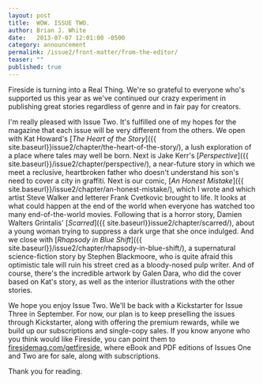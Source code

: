 ```yaml
---
layout: post
title:  WOW. ISSUE TWO.
author: Brian J. White
date:   2013-07-07 12:01:00 -0500
category: announcement
permalink: /issue2/front-matter/from-the-editor/
teaser: ""
published: true
---
```


Fireside is turning into a Real Thing. We're so grateful to everyone who's supported us this year as we've continued our crazy experiment in publishing great stories regardless of genre and in fair pay for creators.

I'm really pleased with Issue Two. It's fulfilled one of my hopes for the magazine that each issue will be very different from the others. We open with Kat Howard's [_The Heart of the Story_]({{ site.baseurl}}issue2/chapter/the-heart-of-the-story/), a lush exploration of a place where tales may well be born. Next is Jake Kerr's [_Perspective_]({{ site.baseurl}}/issue2/chapter/perspective/), a near-future story in which we meet a reclusive, heartbroken father who doesn't understand his son's need to cover a city in graffiti. Next is our comic, [_An Honest Mistake_]({{ site.baseurl}}/issue2/chapter/an-honest-mistake/), which I wrote and which artist Steve Walker and letterer Frank Cvetkovic brought to life. It looks at what could happen at the end of the world when everyone has watched too many end-of-the-world movies. Following that is a horror story, Damien Walters Grintalis' [_Scarred_]({{ site.baseurl}}issue2/chapter/scarred/), about a young woman trying to suppress a dark urge that she once indulged. And we close with [_Rhapsody in Blue Shift_]({{ site.baseurl}}/issue2/chapter/rhapsody-in-blue-shift/), a supernatural science-fiction story by Stephen Blackmoore, who is quite afraid this optimistic tale will ruin his street cred as a bloody-nosed pulp writer. And of course, there's the incredible artwork by Galen Dara, who did the cover based on Kat's story, as well as the interior illustrations with the other stories.

We hope you enjoy Issue Two. We'll be back with a Kickstarter for Issue Three in September. For now, our plan is to keep preselling the issues through Kickstarter, along with offering the premium rewards, while we build up our subscriptions and single-copy sales. If you know anyone who you think would like Fireside, you can point them to [firesidemag.com/getfireside](http://www.firesidemag.com/getfireside), where eBook and PDF editions of Issues One and Two are for sale, along with subscriptions.

Thank you for reading.
